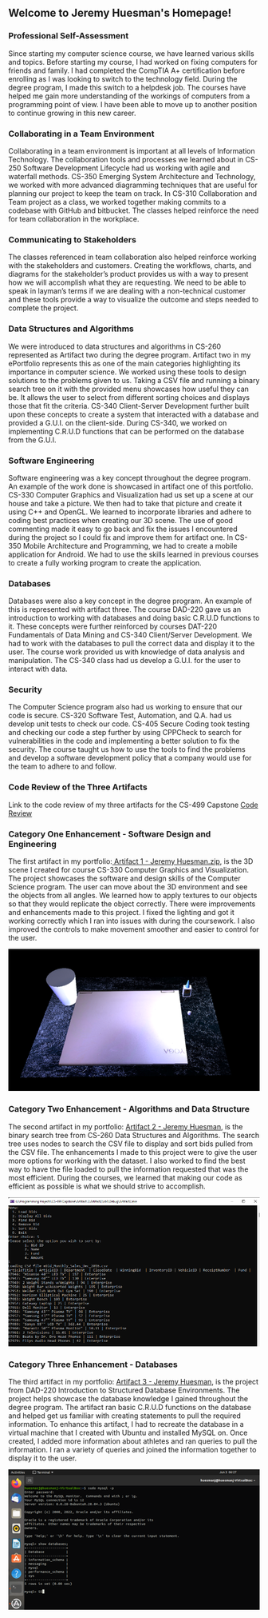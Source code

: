 ## Welcome to Jeremy Huesman's Homepage!
### Professional Self-Assessment
Since starting my computer science course, we have learned various skills and topics. Before starting my course, I had worked on fixing computers for friends and family. I had completed the CompTIA A+ certification before enrolling as I was looking to switch to the technology field. During the degree program, I made this switch to a helpdesk job. The courses have helped me gain more understanding of the workings of computers from a programming point of view. I have been able to move up to another position to continue growing in this new career.

### Collaborating in a Team Environment
Collaborating in a team environment is important at all levels of Information Technology. The collaboration tools and processes we learned about in CS-250 Software Development Lifecycle had us working with agile and waterfall methods. CS-350 Emerging System Architecture and Technology, we worked with more advanced diagramming techniques that are useful for planning our project to keep the team on track. In CS-310 Collaboration and Team project as a class, we worked together making commits to a codebase with GitHub and bitbucket. The classes helped reinforce the need for team collaboration in the workplace.

### Communicating to Stakeholders
The classes referenced in team collaboration also helped reinforce working with the stakeholders and customers. Creating the workflows, charts, and diagrams for the stakeholder’s product provides us with a way to present how we will accomplish what they are requesting. We need to be able to speak in layman’s terms if we are dealing with a non-technical customer and these tools provide a way to visualize the outcome and steps needed to complete the project.

### Data Structures and Algorithms
We were introduced to data structures and algorithms in CS-260 represented as Artifact two during the degree program. Artifact two in my ePortfolio represents this as one of the main categories highlighting its importance in computer science. We worked using these tools to design solutions to the problems given to us. Taking a CSV file and running a binary search tree on it with the provided menu showcases how useful they can be. It allows the user to select from different sorting choices and displays those that fit the criteria. CS-340 Client-Server Development further built upon these concepts to create a system that interacted with a database and provided a G.U.I. on the client-side. During CS-340, we worked on implementing C.R.U.D functions that can be performed on the database from the G.U.I.
### Software Engineering
Software engineering was a key concept throughout the degree program. An example of the work done is showcased in artifact one of this portfolio. CS-330 Computer Graphics and Visualization had us set up a scene at our house and take a picture. We then had to take that picture and create it using C++ and OpenGL. We learned to incorporate libraries and adhere to coding best practices when creating our 3D scene. The use of good commenting made it easy to go back and fix the issues I encountered during the project so I could fix and improve them for artifact one. In CS-350 Mobile Architecture and Programming, we had to create a mobile application for Android. We had to use the skills learned in previous courses to create a fully working program to create the application.

### Databases
Databases were also a key concept in the degree program. An example of this is represented with artifact three. The course DAD-220 gave us an introduction to working with databases and doing basic C.R.U.D functions to it. These concepts were further reinforced by courses DAT-220 Fundamentals of Data Mining and CS-340 Client/Server Development. We had to work with the databases to pull the correct data and display it to the user. The course work provided us with knowledge of data analysis and manipulation. The CS-340 class had us develop a G.U.I. for the user to interact with data.
### Security

The Computer Science program also had us working to ensure that our code is secure. CS-320 Software Test, Automation, and Q.A. had us develop unit tests to check our code. CS-405 Secure Coding took testing and checking our code a step further by using CPPCheck to search for vulnerabilities in the code and implementing a better solution to fix the security. The course taught us how to use the tools to find the problems and develop a software development policy that a company would use for the team to adhere to and follow.

### Code Review of the Three Artifacts
Link to the code review of my three artifacts for the CS-499 Capstone 
[ Code Review](https://youtu.be/EKrw-bkpGTQ)
### Category One Enhancement - Software Design and Engineering
The first artifact in my portfolio:[ Artifact 1 - Jeremy Huesman.zip](https://github.com/jhues97/jhues97.github.io/blob/a30dd3b6e1ae3015fd757c4236b1fe85b4b53077/Artifact%201%20-%20Jeremy%20Huesman.zip), is the 3D scene I created for course CS-330 Computer Graphics and Visualization. The project showcases the software and design skills of the Computer Science program. The user can move about the 3D environment and see the objects from all angles. We learned how to apply textures to our objects so that they would replicate the object correctly. There were improvements and enhancements made to this project. I fixed the lighting and got it working correctly which I ran into issues with during the coursework. I also improved the controls to make movement smoother and easier to control for the user.

![3D Scene](/Assets/3dscene.png)

### Category Two Enhancement - Algorithms and Data Structure
The second artifact in my portfolio: [Artifact 2 - Jeremy Huesman](https://github.com/jhues97/jhues97.github.io/blob/b7a8d17d93fc538dddf2f763bb0bc9481ece0382/Artifact%202%20-%20Jeremy%20Huesman.zip), is the binary search tree from CS-260 Data Structures and Algorithms. The search tree uses nodes to search the CSV file to display and sort bids pulled from the CSV file. The enhancements I made to this project were to give the user more options for working with the dataset. I also worked to find the best way to have the file loaded to pull the information requested that was the most efficient. During the courses, we learned that making our code as efficient as possible is what we should strive to accomplish.

![Sorting Menu](/Assets/art2menu.png)



### Category Three Enhancement - Databases
The third artifact in my portfolio: [Artifact 3 - Jeremy Huesman](https://github.com/jhues97/jhues97.github.io/blob/09e3ba95f229f93b048c616d43275ecc8724f2a0/Artifact%203%20-%20Jeremy%20Huesman.zip), is the project from DAD-220 Introduction to Structured Database Environments. The project helps showcase the database knowledge I gained throughout the degree program. The artifact ran basic C.R.U.D functions on the database and helped get us familiar with creating statements to pull the required information. To enhance this artifact, I had to recreate the database in a virtual machine that I created with Ubuntu and installed MySQL on. Once created, I added more information about athletes and ran queries to pull the information. I ran a variety of queries and joined the information together to display it to the user.

![Virtual Machine Database](/Assets/art3database.png)
